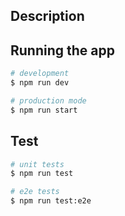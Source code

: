 ## Description

## Running the app

```bash
# development
$ npm run dev

# production mode
$ npm run start
```

## Test

```bash
# unit tests
$ npm run test

# e2e tests
$ npm run test:e2e
```
